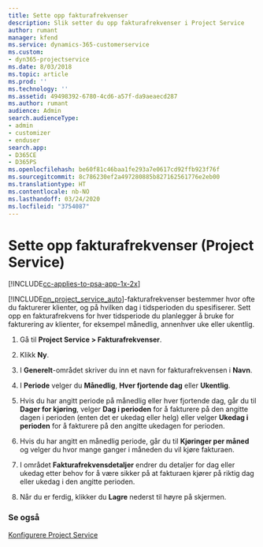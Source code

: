 ```yaml
---
title: Sette opp fakturafrekvenser
description: Slik setter du opp fakturafrekvenser i Project Service
author: rumant
manager: kfend
ms.service: dynamics-365-customerservice
ms.custom:
- dyn365-projectservice
ms.date: 8/03/2018
ms.topic: article
ms.prod: ''
ms.technology: ''
ms.assetid: 49498392-6780-4cd6-a57f-da9aeaecd287
ms.author: rumant
audience: Admin
search.audienceType:
- admin
- customizer
- enduser
search.app:
- D365CE
- D365PS
ms.openlocfilehash: be60f81c46baa1fe293a7e0617cd92ffb923f76f
ms.sourcegitcommit: 8c786230ef2a497280885b827162561776e2eb00
ms.translationtype: HT
ms.contentlocale: nb-NO
ms.lasthandoff: 03/24/2020
ms.locfileid: "3754087"
---
```

# <a name="set-up-invoice-frequencies-project-service"></a>Sette opp fakturafrekvenser (Project Service)

[!INCLUDE[cc-applies-to-psa-app-1x-2x](../includes/cc-applies-to-psa-app-1x-2x.md)]

[!INCLUDE[pn_project_service_auto](../includes/pn-project-service-auto.md)]-fakturafrekvenser bestemmer hvor ofte du fakturerer klienter, og på hvilken dag i tidsperioden du spesifiserer. Sett opp en fakturafrekvens for hver tidsperiode du planlegger å bruke for fakturering av klienter, for eksempel månedlig, annenhver uke eller ukentlig.  
  
1.  Gå til **Project Service > Fakturafrekvenser**.  
  
2.  Klikk **Ny**.  
  
3.  I **Generelt**-området skriver du inn et navn for fakturafrekvensen i **Navn**.  
  
4.  I **Periode** velger du **Månedlig**, **Hver fjortende dag** eller **Ukentlig**.  
  
5.  Hvis du har angitt periode på månedlig eller hver fjortende dag, går du til **Dager for kjøring**, velger **Dag i perioden** for å fakturere på den angitte dagen i perioden (enten det er ukedag eller helg) eller velger **Ukedag i perioden** for å fakturere på den angitte ukedagen for perioden.  
  
6.  Hvis du har angitt en månedlig periode, går du til **Kjøringer per måned** og velger du hvor mange ganger i måneden du vil kjøre fakturaen.  
  
7.  I området **Fakturafrekvensdetaljer** endrer du detaljer for dag eller ukedag etter behov for å være sikker på at fakturaen kjører på riktig dag eller ukedag i den angitte perioden.  
  
8.  Når du er ferdig, klikker du **Lagre** nederst til høyre på skjermen.  
  
### <a name="see-also"></a>Se også  
 [Konfigurere Project Service](../project-service/configure.md)
